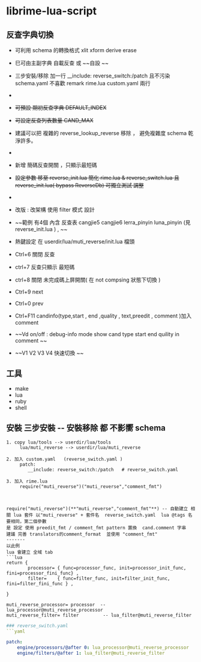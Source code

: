 # librime-lua-script

## 反查字典切換

* 可利用 schema 的轉換格式 xlit xform  derive erase 
* 巳可由主副字典 自載反查    或 ~~自設 ~~
* 三步安裝/移除    加一行 __include: reverse_switch:/patch 且不污染 schema.yaml 不喜歡 remark rime.lua  custom.yaml 兩行 
* 

* ~~可預設 期初反查字典 DEFAULT_INDEX~~
* ~~可設定反查列表數量  CAND_MAX~~
* 建議可以把 複雜的 reverse_lookup_reverse 移除 ， 避免複雜度  schema 乾淨許多。
*
* 新增 簡碼反查開關 ，只顯示最短碼 
* ~~設定參數 移至 reverse_init.lua  簡化 rime.lua  & reverse_switch.lua  且 reverse_init.lua( bypass ReverseDb) 可獨立測試 調整~~
*
* 改版 : 改架構  使用 filter  模式 設計 
* ~~範例 有4個 內含 反查表   cangjie5 cangjie6 lerra_pinyin  luna_pinyin   (見 reverse_init.lua ) , ~~
* 熱鍵設定 在 userdir/lua/muti_reverse/init.lua 檔頭 
* Ctrl+6 關閉 反查
* ctrl+7 反查只顯示 最短碼
* ctrl+8  關閉 未完成碼上屏開關( 在 not compsing 狀態下切換 )
* Ctrl+9 next  
* Ctrl+0 prev 
* Ctrl+F11  candinfo(type,start , end ,quality , text,preedit , comment )加入comment
* ~~Vd  on/off : debug-info mode show cand type start end quility in comment ~~
* ~~V1 V2 V3 V4 快速切換  ~~



## 工具
   * make
   * lua
   * ruby  
   * shell 
   
## 安裝 三步安裝    --  安裝移除 都 不影嚮 schema  
```
1. copy lua/tools --> userdir/lua/tools
     lua/muti_reverse --> userdir/lua/muti_reverse
     
2. 加入 custom.yaml   (reverse_switch.yaml )
     patch:
	    __include: reverse_switch:/patch   # reverse_switch.yaml

3. 加入 rime.lua 
     require("muti_reverse")("muti_reverse","comment_fmt") 
     
     
     
require("muti_reverse")(**"muti_reverse","comment_fmt"**) -- 自動建立 相關 lua 套件 以"muti_reverse" + 套件名  reverse_switch.yaml  lua @tags 名要相同，第二個參數
是 設定 使用 preedit_fmt / comment_fmt pattern 置換  cand.comment 字串 
建議 完善 translators的comment_format  並使用 "comment_fmt"
-------
以此例  
lua 會建立 全域 tab 
```lua
return {
        processor= { func=processor_func, init=processor_init_func, fini=processor_fini_func} ,
        filter=    { func=filter_func, init=filter_init_func,    fini=filter_fini_func } ,

}

muti_reverse_processor= processor  -- lua_processor@muti_reverse_processor
muti_reverse_filter= filter         -- lua_filter@muti_reverse_filter

```

```yaml
### reverse_switch.yaml 
```yaml 

patch:  
    engine/processors/@after 0: lua_processor@muti_reverse_processor
    engine/filters/@after 1: lua_filter@muti_reverse_filter

```





       
       

 




